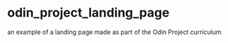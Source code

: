 # odin_project_landing_page
an example of a landing page made as part of the Odin Project curriculum
